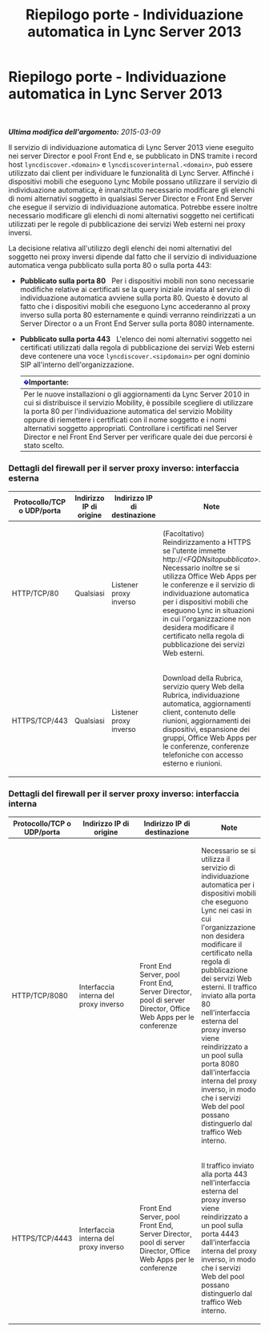 ﻿---
title: Riepilogo porte - Individuazione automatica in Lync Server 2013
TOCTitle: Riepilogo porte - Individuazione automatica in Lync Server 2013
ms:assetid: 8bd16363-5e18-4e4b-be99-b3e6457b4c99
ms:mtpsurl: https://technet.microsoft.com/it-it/library/JJ945642(v=OCS.15)
ms:contentKeyID: 52062195
ms.date: 08/24/2015
mtps_version: v=OCS.15
ms.translationtype: HT
---

# Riepilogo porte - Individuazione automatica in Lync Server 2013

 

_**Ultima modifica dell'argomento:** 2015-03-09_

Il servizio di individuazione automatica di Lync Server 2013 viene eseguito nei server Director e pool Front End e, se pubblicato in DNS tramite i record host `lyncdiscover.<domain>` e `lyncdiscoverinternal.<domain>`, può essere utilizzato dai client per individuare le funzionalità di Lync Server. Affinché i dispositivi mobili che eseguono Lync Mobile possano utilizzare il servizio di individuazione automatica, è innanzitutto necessario modificare gli elenchi di nomi alternativi soggetto in qualsiasi Server Director e Front End Server che esegue il servizio di individuazione automatica. Potrebbe essere inoltre necessario modificare gli elenchi di nomi alternativi soggetto nei certificati utilizzati per le regole di pubblicazione dei servizi Web esterni nei proxy inversi.

La decisione relativa all'utilizzo degli elenchi dei nomi alternativi del soggetto nei proxy inversi dipende dal fatto che il servizio di individuazione automatica venga pubblicato sulla porta 80 o sulla porta 443:

  - **Pubblicato sulla porta 80**   Per i dispositivi mobili non sono necessarie modifiche relative ai certificati se la query iniziale inviata al servizio di individuazione automatica avviene sulla porta 80. Questo è dovuto al fatto che i dispositivi mobili che eseguono Lync accederanno al proxy inverso sulla porta 80 esternamente e quindi verranno reindirizzati a un Server Director o a un Front End Server sulla porta 8080 internamente.

  - **Pubblicato sulla porta 443**   L'elenco dei nomi alternativi soggetto nei certificati utilizzati dalla regola di pubblicazione dei servizi Web esterni deve contenere una voce `lyncdiscover.<sipdomain>` per ogni dominio SIP all'interno dell'organizzazione.
    
    <table>
    <thead>
    <tr class="header">
    <th><img src="images/Gg412908.important(OCS.15).gif" title="important" alt="important" />Importante:</th>
    </tr>
    </thead>
    <tbody>
    <tr class="odd">
    <td>Per le nuove installazioni o gli aggiornamenti da Lync Server 2010 in cui si distribuisce il servizio Mobility, è possibile scegliere di utilizzare la porta 80 per l'individuazione automatica del servizio Mobility oppure di riemettere i certificati con il nome soggetto e i nomi alternativi soggetto appropriati. Controllare i certificati nel Server Director e nel Front End Server per verificare quale dei due percorsi è stato scelto.</td>
    </tr>
    </tbody>
    </table>


### Dettagli del firewall per il server proxy inverso: interfaccia esterna

<table>
<colgroup>
<col style="width: 25%" />
<col style="width: 25%" />
<col style="width: 25%" />
<col style="width: 25%" />
</colgroup>
<thead>
<tr class="header">
<th>Protocollo/TCP o UDP/porta</th>
<th>Indirizzo IP di origine</th>
<th>Indirizzo IP di destinazione</th>
<th>Note</th>
</tr>
</thead>
<tbody>
<tr class="odd">
<td><p>HTTP/TCP/80</p></td>
<td><p>Qualsiasi</p></td>
<td><p>Listener proxy inverso</p></td>
<td><p>(Facoltativo) Reindirizzamento a HTTPS se l'utente immette http://<em>&lt;FQDNsitopubblicato&gt;</em>. Necessario inoltre se si utilizza Office Web Apps per le conferenze e il servizio di individuazione automatica per i dispositivi mobili che eseguono Lync in situazioni in cui l'organizzazione non desidera modificare il certificato nella regola di pubblicazione dei servizi Web esterni.</p></td>
</tr>
<tr class="even">
<td><p>HTTPS/TCP/443</p></td>
<td><p>Qualsiasi</p></td>
<td><p>Listener proxy inverso</p></td>
<td><p>Download della Rubrica, servizio query Web della Rubrica, individuazione automatica, aggiornamenti client, contenuto delle riunioni, aggiornamenti dei dispositivi, espansione dei gruppi, Office Web Apps per le conferenze, conferenze telefoniche con accesso esterno e riunioni.</p></td>
</tr>
</tbody>
</table>


### Dettagli del firewall per il server proxy inverso: interfaccia interna

<table>
<colgroup>
<col style="width: 25%" />
<col style="width: 25%" />
<col style="width: 25%" />
<col style="width: 25%" />
</colgroup>
<thead>
<tr class="header">
<th>Protocollo/TCP o UDP/porta</th>
<th>Indirizzo IP di origine</th>
<th>Indirizzo IP di destinazione</th>
<th>Note</th>
</tr>
</thead>
<tbody>
<tr class="odd">
<td><p>HTTP/TCP/8080</p></td>
<td><p>Interfaccia interna del proxy inverso</p></td>
<td><p>Front End Server, pool Front End, Server Director, pool di server Director, Office Web Apps per le conferenze</p></td>
<td><p>Necessario se si utilizza il servizio di individuazione automatica per i dispositivi mobili che eseguono Lync nei casi in cui l'organizzazione non desidera modificare il certificato nella regola di pubblicazione dei servizi Web esterni. Il traffico inviato alla porta 80 nell'interfaccia esterna del proxy inverso viene reindirizzato a un pool sulla porta 8080 dall'interfaccia interna del proxy inverso, in modo che i servizi Web del pool possano distinguerlo dal traffico Web interno.</p></td>
</tr>
<tr class="even">
<td><p>HTTPS/TCP/4443</p></td>
<td><p>Interfaccia interna del proxy inverso</p></td>
<td><p>Front End Server, pool Front End, Server Director, pool di server Director, Office Web Apps per le conferenze</p></td>
<td><p>Il traffico inviato alla porta 443 nell'interfaccia esterna del proxy inverso viene reindirizzato a un pool sulla porta 4443 dall'interfaccia interna del proxy inverso, in modo che i servizi Web del pool possano distinguerlo dal traffico Web interno.</p></td>
</tr>
</tbody>
</table>

